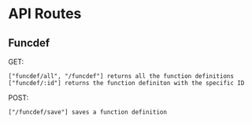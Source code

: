 # API Routes

## Funcdef

GET:  

    ["funcdef/all", "/funcdef"] returns all the function definitions
    ["funcdef/:id"] returns the function definiton with the specific ID

POST: 

    ["/funcdef/save"] saves a function definition